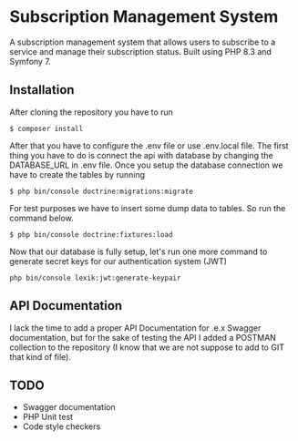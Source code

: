 # Subscription Management System

A subscription management system that allows users to subscribe to a service and manage their subscription status. Built using PHP 8.3 and Symfony 7.

## Installation

After cloning the repository you have to run 
```
$ composer install
```
After that you have to configure the .env file or use .env.local file. The first thing you have to do is connect the api with database by changing the DATABASE_URL in .env file.
Once you setup the database connection we have to create the tables by running
```
$ php bin/console doctrine:migrations:migrate
```
For test purposes we have to insert some dump data to tables. So run the command below.
```
$ php bin/console doctrine:fixtures:load
```
Now that our database is fully setup, let's run one more command to generate secret keys for our authentication system (JWT)
```
php bin/console lexik:jwt:generate-keypair
```
## API Documentation
I lack the time to add a proper API Documentation for .e.x Swagger documentation, but for the sake of testing the API I added a POSTMAN collection to the repository (I know that we are not suppose to add to GIT that kind of file).

## TODO
- Swagger documentation
- PHP Unit test
- Code style checkers
